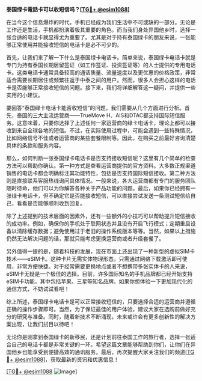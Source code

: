 **泰国绿卡電話卡可以收短信吗？[[TG💪+ @esim1088](https://t.me/s/esim1088)]**

在当今这个信息爆炸的时代，手机已经成为我们生活中不可或缺的一部分。无论是工作还是生活，手机都扮演着极其重要的角色。而当我们身处异国他乡时，选择一张合适的电话卡就显得尤为重要了。尤其是对于持有泰国绿卡的朋友来说，一张能够正常使用并能接收短信的电话卡是必不可少的。

首先，让我们来了解一下什么是泰国绿卡电话卡。简单来说，泰国绿卡电话卡就是专门为持有泰国长期居留签证（如工作签证、投资签证等）的人士提供的专用电话卡。这类电话卡通常具备较高的通话质量、流量速度以及更优惠的价格政策，非常适合需要长期居住或频繁往返于中泰之间的用户。然而，很多人会担心这样的电话卡是否能够正常接收短信的问题。接下来，我们将详细解答这一疑问，并提供一些实用的小建议。

要回答“泰国绿卡电话卡能否收短信”的问题，我们需要从几个方面进行分析。首先，泰国的三大主流运营商——TrueMove H、AIS和DTAC都支持国际短信服务。这意味着，只要你选择了上述任何一家运营商的绿卡电话卡，理论上都可以接收到来自全球各地的短信。不过，在实际使用过程中，可能会遇到一些特殊情况，比如网络信号不佳或者运营商的某些套餐限制等。因此，在购买之前最好咨询清楚具体的条款和服务内容。

那么，如何判断一张泰国绿卡电话卡是否支持接收短信呢？这里有几个简单的检查方法可以帮助你确认。第一种方式是查看运营商提供的官方资料。大多数正规渠道销售的电话卡都会明确标注其功能特性，包括是否支持国际短信接收。第二种方法则是直接联系客服热线询问具体情况。一般来说，各大运营商都有专门的服务团队随时待命，他们可以为你解答各种关于产品功能的问题。最后，如果你已经拥有一张绿卡电话卡，但不确定它是否能接收短信，可以直接尝试发送一条测试短信给自己，看看是否能够顺利收到回复。

除了上述提到的技术层面的因素外，还有一些额外的小技巧可以帮助提升短信接收的成功率。例如，确保你的手机处于联网状态并且没有开启飞行模式；定期重启设备以清除缓存数据；避免使用过于老旧的操作系统版本等等。当然，如果以上措施仍然无法解决问题的话，那就只能考虑更换运营商或者升级套餐了。

另外值得一提的是，随着科技的发展，现在市面上还出现了一种新型的虚拟SIM卡技术——eSIM卡。这种卡片无需实体物理形态，只需通过网络下载激活即可使用，非常方便快捷。对于经常需要更换地点或者不想携带多张实体卡的人来说，eSIM卡无疑是一个极佳的选择。目前，许多国际知名的手机品牌都已经开始支持eSIM卡功能，其中包括苹果、三星等知名品牌。如果你想体验一下更加现代化的通信方式，不妨试试看吧！

综上所述，泰国绿卡电话卡是可以正常接收短信的，只要选择合适的运营商并遵循正确的操作步骤即可。当然，为了保证最佳的用户体验，建议大家在选购前做好充分的研究与准备。同时，随着新技术不断涌现，未来或许会有更多创新性的解决方案出现，让我们拭目以待吧！

无论你是刚拿到泰国绿卡的新移民，还是计划前往泰国工作的旅行者，选择一张适合自己的电话卡都是非常关键的一环。希望这篇文章能够帮助到你们，让你们在异国他乡也能享受到便捷高效的通讯服务。最后，再次提醒大家关注我们的频道[[TG💪+ @esim1088](https://t.me/s/esim1088)]，获取最新的资讯和优惠信息！

[[TG💪+ @esim1088](https://t.me/s/esim1088) ![Image](https://i.postimg.cc/4NQfJmqS/Snipaste-2025-05-13-00-14-12.png)]